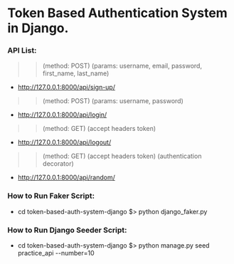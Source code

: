 # Token Based Authentication System in Django.

### API List:
>> (method: POST) (params: username, email, password, first_name, last_name)
* http://127.0.0.1:8000/api/sign-up/

>> (method: POST) (params: username, password)
* http://127.0.0.1:8000/api/login/ 

>> (method: GET) (accept headers token)
* http://127.0.0.1:8000/api/logout/ 

>> (method: GET) (accept headers token) (authentication decorator)
* http://127.0.0.1:8000/api/random/ 

### How to Run Faker Script:
* cd token-based-auth-system-django $> python django_faker.py

### How to Run Django Seeder Script:
* cd token-based-auth-system-django $> python manage.py seed practice_api --number=10
